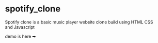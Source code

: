 # spotify_clone
Spotify clone is a basic music player website clone build using HTML CSS and Javascript

demo is here ➡
